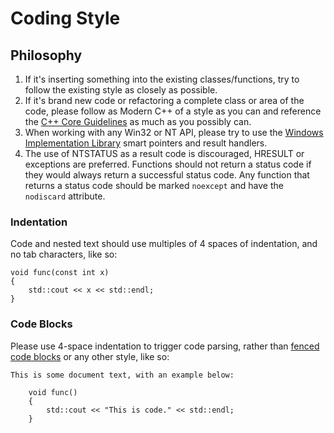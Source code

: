 # Coding Style

## Philosophy
1. If it's inserting something into the existing classes/functions, try to follow the existing style as closely as possible.
2. If it's brand new code or refactoring a complete class or area of the code, please follow as Modern C++ of a style as you can and reference the [C++ Core Guidelines](https://github.com/isocpp/CppCoreGuidelines) as much as you possibly can.
3. When working with any Win32 or NT API, please try to use the [Windows Implementation Library](./WIL.md) smart pointers and result handlers.
4. The use of NTSTATUS as a result code is discouraged, HRESULT or exceptions are preferred. Functions should not return a status code if they would always return a successful status code. Any function that returns a status code should be marked `noexcept` and have the `nodiscard` attribute.

### Indentation

Code and nested text should use multiples of 4 spaces of indentation, and no
tab characters, like so:

    void func(const int x)
    {
        std::cout << x << std::endl;
    }

### Code Blocks

Please use 4-space indentation to trigger code parsing, rather than [fenced code blocks](https://help.github.com/articles/github-flavored-markdown/#fenced-code-blocks) or any other style, like so:

    This is some document text, with an example below:

        void func()
        {
            std::cout << "This is code." << std::endl;
        }
